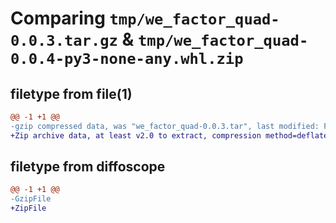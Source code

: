 # Comparing `tmp/we_factor_quad-0.0.3.tar.gz` & `tmp/we_factor_quad-0.0.4-py3-none-any.whl.zip`

## filetype from file(1)

```diff
@@ -1 +1 @@
-gzip compressed data, was "we_factor_quad-0.0.3.tar", last modified: Fri Apr  7 09:22:57 2023, max compression
+Zip archive data, at least v2.0 to extract, compression method=deflate
```

## filetype from diffoscope

```diff
@@ -1 +1 @@
-GzipFile
+ZipFile
```


